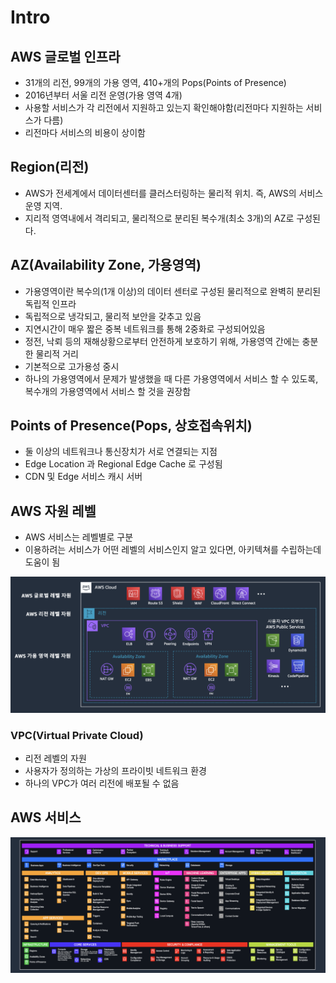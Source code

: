 # Intro

## AWS 글로벌 인프라

- 31개의 리전, 99개의 가용 영역, 410+개의 Pops(Points of Presence)
- 2016년부터 서울 리전 운영(가용 영역 4개)
- 사용할 서비스가 각 리전에서 지원하고 있는지 확인해야함(리전마다 지원하는 서비스가 다름)
- 리전마다 서비스의 비용이 상이함

## Region(리전)

- AWS가 전세계에서 데이터센터를 클러스터링하는 물리적 위치. 즉, AWS의 서비스 운영 지역.
- 지리적 영역내에서 격리되고, 물리적으로 분리된 복수개(최소 3개)의 AZ로 구성된다.

## AZ(Availability Zone, 가용영역)

- 가용영역이란 복수의(1개 이상)의 데이터 센터로 구성된 물리적으로 완벽히 분리된 독립적 인프라
- 독립적으로 냉각되고, 물리적 보안을 갖추고 있음
- 지연시간이 매우 짧은 중복 네트워크를 통해 2중화로 구성되어있음
- 정전, 낙뢰 등의 재해상황으로부터 안전하게 보호하기 위해, 가용영역 간에는 충분한 물리적 거리
- 기본적으로 고가용성 중시
- 하나의 가용영역에서 문제가 발생했을 때 다른 가용영역에서 서비스 할 수 있도록, 복수개의 가용영역에서
  서비스 할 것을 권장함

## Points of Presence(Pops, 상호접속위치)

- 둘 이상의 네트워크나 통신장치가 서로 연결되는 지점
- Edge Location 과 Regional Edge Cache 로 구성됨
- CDN 및 Edge 서비스 캐시 서버

## AWS 자원 레벨

- AWS 서비스는 레벨별로 구분
- 이용하려는 서비스가 어떤 레벨의 서비스인지 알고 있다면, 아키텍쳐를 수립하는데 도움이 됨

![자원레벨](/asset/aws/intro/aws-level.png)

### VPC(Virtual Private Cloud)

- 리전 레벨의 자원
- 사용자가 정의하는 가상의 프라이빗 네트워크 환경
- 하나의 VPC가 여러 리전에 배포될 수 없음

## AWS 서비스

![AWS 서비스](/asset/aws/intro/aws-service.png)
